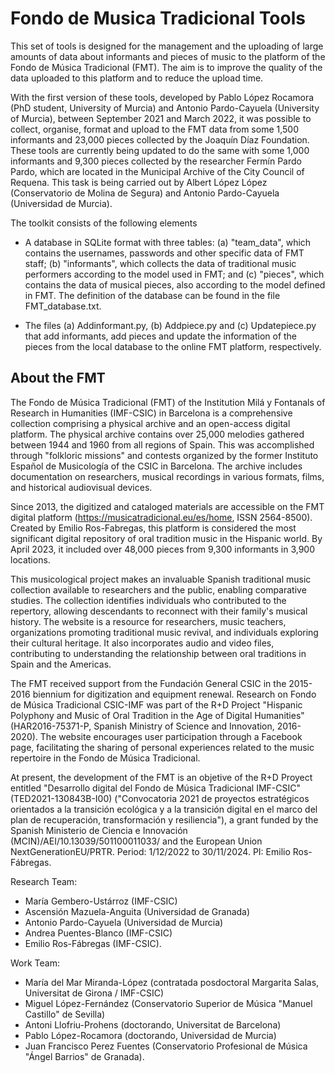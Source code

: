 # Fondo de Musica Tradicional Tools

This set of tools is designed for the management and the uploading of large amounts of data about informants and pieces of music to the platform of the Fondo de Música Tradicional (FMT). The aim is to improve the quality of the data uploaded to this platform and to reduce the upload time.

With the first version of these tools, developed by Pablo López Rocamora (PhD student, University of Murcia) and Antonio Pardo-Cayuela (University of Murcia), between September 2021 and March 2022, it was possible to collect, organise, format and upload to the FMT data from some 1,500 informants and 23,000 pieces collected by the Joaquín Díaz Foundation. These tools are currently being updated to do the same with some 1,000 informants and 9,300 pieces collected by the researcher Fermín Pardo Pardo, which are located in the Municipal Archive of the City Council of Requena. This task is being carried out by Albert López López (Conservatorio de Molina de Segura) and Antonio Pardo-Cayuela (Universidad de Murcia).

The toolkit consists of the following elements

- A database in SQLite format with three tables: (a) "team_data", which contains the usernames, passwords and other specific data of FMT staff; (b) "informants", which collects the data of traditional music performers according to the model used in FMT; and (c) "pieces", which contains the data of musical pieces, also according to the model defined in FMT. The definition of the database can be found in the file FMT_database.txt.

- The files (a) Addinformant.py, (b) Addpiece.py and (c) Updatepiece.py that add informants, add pieces and update the information of the pieces from the local database to the online FMT platform, respectively. 
 
## About the FMT

The Fondo de Música Tradicional (FMT) of the Institution Milá y Fontanals of Research in Humanities (IMF-CSIC) in Barcelona is a comprehensive collection comprising a physical archive and an open-access digital platform. The physical archive contains over 25,000 melodies gathered between 1944 and 1960 from all regions of Spain. This was accomplished through "folkloric missions" and contests organized by the former Instituto Español de Musicología of the CSIC in Barcelona. The archive includes documentation on researchers, musical recordings in various formats, films, and historical audiovisual devices.

Since 2013, the digitized and cataloged materials are accessible on the FMT digital platform (https://musicatradicional.eu/es/home, ISSN 2564-8500). Created by Emilio Ros-Fabregas, this platform is considered the most significant digital repository of oral tradition music in the Hispanic world. By April 2023, it included over 48,000 pieces from 9,300 informants in 3,900 locations.

This musicological project makes an invaluable Spanish traditional music collection available to researchers and the public, enabling comparative studies. The collection identifies individuals who contributed to the repertory, allowing descendants to reconnect with their family's musical history. The website is a resource for researchers, music teachers, organizations promoting traditional music revival, and individuals exploring their cultural heritage. It also incorporates audio and video files, contributing to understanding the relationship between oral traditions in Spain and the Americas.

The FMT received support from the Fundación General CSIC in the 2015-2016 biennium for digitization and equipment renewal. Research on Fondo de Música Tradicional CSIC-IMF was part of the R+D Project "Hispanic Polyphony and Music of Oral Tradition in the Age of Digital Humanities" (HAR2016-75371-P, Spanish Ministry of Science and Innovation, 2016-2020). The website encourages user participation through a Facebook page, facilitating the sharing of personal experiences related to the music repertoire in the Fondo de Música Tradicional.

At present, the development of the FMT is an objetive of the R+D Proyect entitled "Desarrollo digital del Fondo de Música Tradicional IMF-CSIC" (TED2021-130843B-I00)  ("Convocatoria 2021 de proyectos estratégicos orientados a la transición ecológica y a la transición digital en el marco del plan de recuperación, transformación y resiliencia"), a grant funded by the Spanish Ministerio de Ciencia e Innovación (MCIN)/AEI/10.13039/501100011033/ and the European Union NextGenerationEU/PRTR. Period: 1/12/2022 to 30/11/2024. PI: Emilio Ros-Fábregas.

Research Team: 
- María Gembero-Ustárroz (IMF-CSIC)
- Ascensión Mazuela-Anguita (Universidad de Granada)
- Antonio Pardo-Cayuela (Universidad de Murcia)
- Andrea Puentes-Blanco (IMF-CSIC) 
- Emilio Ros-Fábregas (IMF-CSIC). 

Work Team: 
- María del Mar Miranda-López (contratada posdoctoral Margarita Salas, Universitat de Girona / IMF-CSIC)
- Miguel López-Fernández (Conservatorio Superior de Música "Manuel Castillo" de Sevilla)
- Antoni Llofriu-Prohens (doctorando, Universitat de Barcelona)
- Pablo López-Rocamora (doctorando, Universidad de Murcia)
- Juan Francisco Perez Fuentes (Conservatorio Profesional de Música "Ángel Barrios" de Granada). 


